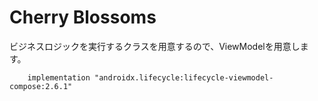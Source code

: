 # Cherry Blossoms

ビジネスロジックを実行するクラスを用意するので、ViewModelを用意します。

```
    implementation "androidx.lifecycle:lifecycle-viewmodel-compose:2.6.1"
```



